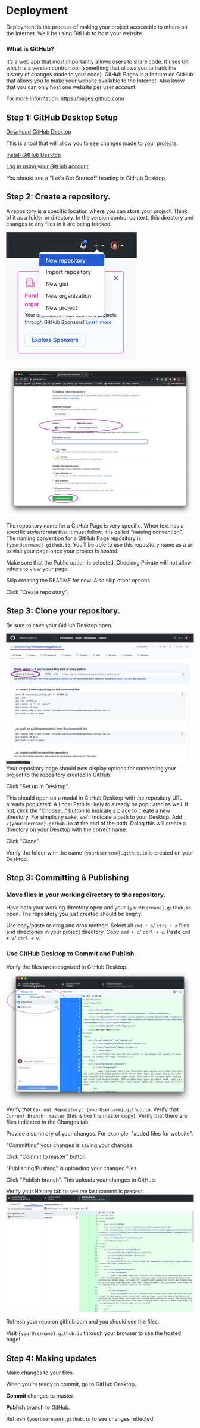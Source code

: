 # Deployment

Deployment is the process of making your project accessible to others on the Internet. We'll be using GitHub to host your website.

### What is GitHub? 
It’s a web app that most importantly allows users to share code. It uses Git which is a version control tool (something that allows you to track the history of changes made to your code). GitHub Pages is a feature on GitHub that allows you to make your website available to the Internet. Also know that you can only host one website per user account. 

For more information: https://pages.github.com/

## Step 1: GitHub Desktop Setup
[Download GitHub Desktop](https://desktop.github.com/)

This is a tool that will allow you to see changes made to your projects.

[Install GitHub Desktop](https://docs.github.com/en/free-pro-team@latest/desktop/installing-and-configuring-github-desktop/installing-github-desktop)

[Log in using your GitHub account](https://docs.github.com/en/free-pro-team@latest/desktop/installing-and-configuring-github-desktop/authenticating-to-github)

You should see a "Let's Get Started!" heading in GitHub Desktop.

## Step 2: Create a repository. 
A repository is a specific location where you can store your project. Think of it as a folder or directory. In the version control context, this directory and changes to any files in it are being tracked.

![New repository](/images/img00_new_repo.png)

![Create a repository](/images/img01_create_repo.png)

The repository name for a GitHub Page is very specific. When text has a specific style/format that it must follow, it is called “naming convention”. The naming convention for a GitHub Page repository is `{yourUsername}.github.io`. You’ll be able to use this repository name as a url to visit your page once your project is hosted.

Make sure that the Public option is selected. 
Checking Private will not allow others to view your page.

Skip creating the README for now. 
Also skip other options.

Click “Create repository”.

## Step 3: Clone your repository.
Be sure to have your GitHub Desktop open.

![Setup in Desktop](/images/img02_setup.png)
Your repository page should now display options for connecting your project to the repository created in GitHub.

Click "Set up in Desktop".

This should open up a modal in GitHub Desktop with the repository URL already populated.
A Local Path is likely to already be populated as well. If not, click the "Choose..." button to indicate a place to create a new directory.
For simplicity sake, we'll indicate a path to your Desktop.
Add `/{yourUsername}.github.io` at the end of the path.
Doing this will create a directory on your Desktop with the correct name. 

Click "Clone".

Verify the folder with the name `{yourUsername}.github.io` is created on your Desktop.

## Step 3: Committing & Publishing

### Move files in your working directory to the repository.
Have both your working directory open and your `{yourUsername}.github.io` open. The repository you just created should be empty.

Use copy/paste or drag and drop method.
Select all `cmd + a`/ `ctrl + a` files and directories in your project directory. 
Copy `cmd + c`/ `ctrl + c`.
Paste `cmd + v`/ `ctrl + v`.

### Use GitHub Desktop to Commit and Publish

Verify the files are recognized in GitHub Desktop.
![Verify changes in GitHub Desktop](/images/img04_verify_changes.png)
Verify that `Current Repository: {yourUsername}.github.io`.
Verify that `Current Branch: master` (this is like the master copy).
Verify that there are files indicated in the Changes tab.

Provide a summary of your changes.
For example, "added files for website".

“Committing" your changes is saving your changes. 

Click "Commit to master" button.

“Publishing/Pushing" is uploading your changed files. 

Click "Publish branch”. This uploads your changes to GitHub.

Verify your History tab to see the last commit is present.
![Verify history in GitHub Desktop](/images/img05_verify_history.png)

Refresh your repo on github.com and you should see the files.

Visit `{yourUsername}.github.io` through your browser to see the hosted page!

## Step 4: Making updates
Make changes to your files.

When you’re ready to commit, go to GitHub Desktop.

**Commit** changes to master.

**Publish** branch to GitHub.

Refresh `{yourUsername}.github.io` to see changes reflected.

